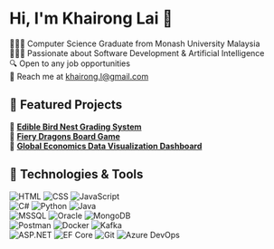 # Hi, I'm Khairong Lai 👋  
👨🏻‍🎓 Computer Science Graduate from Monash University Malaysia  
👨🏻‍💻 Passionate about Software Development & Artificial Intelligence  
🔍 Open to any job opportunities  
📧 Reach me at khairong.l@gmail.com

## 📌 Featured Projects  
🔹 **[Edible Bird Nest Grading System](https://github.com/khaironglai/ebn-grad)**  
🔹 **[Fiery Dragons Board Game](https://github.com/khaironglai/fiery-dragons)**  
🔹 **[Global Economics Data Visualization Dashboard](https://github.com/khaironglai/econ-viz)** 

## 🔧 Technologies & Tools  

![HTML](https://img.shields.io/badge/-HTML-E34F26?style=flat&logo=html5&logoColor=white) 
![CSS](https://img.shields.io/badge/-CSS-1572B6?style=flat&logo=css3&logoColor=white) 
![JavaScript](https://img.shields.io/badge/-JavaScript-F7DF1E?style=flat&logo=javascript&logoColor=black)  
![C#](https://img.shields.io/badge/-C%23-239120?style=flat&logo=csharp&logoColor=white) 
![Python](https://img.shields.io/badge/-Python-3776AB?style=flat&logo=python&logoColor=white) 
![Java](https://img.shields.io/badge/-Java-007396?style=flat&logo=java&logoColor=white)  
![MSSQL](https://img.shields.io/badge/-SQL_Server-CC2927?style=flat&logo=microsoftsqlserver&logoColor=white) 
![Oracle](https://img.shields.io/badge/-Oracle-F80000?style=flat&logo=oracle&logoColor=white) 
![MongoDB](https://img.shields.io/badge/-MongoDB-47A248?style=flat&logo=mongodb&logoColor=white)  
![Postman](https://img.shields.io/badge/-Postman-FF6C37?style=flat&logo=postman&logoColor=white) 
![Docker](https://img.shields.io/badge/-Docker-2496ED?style=flat&logo=docker&logoColor=white) 
![Kafka](https://img.shields.io/badge/-Apache%20Kafka-231F20?style=flat&logo=apachekafka&logoColor=white)  
![ASP.NET](https://img.shields.io/badge/-ASP.NET-512BD4?style=flat&logo=dotnet&logoColor=white) 
![EF Core](https://img.shields.io/badge/-Entity%20Framework-512BD4?style=flat&logo=dotnet&logoColor=white) 
![Git](https://img.shields.io/badge/-Git-F05032?style=flat&logo=git&logoColor=white)
![Azure DevOps](https://img.shields.io/badge/-Azure%20DevOps-0078D7?style=flat&logo=azuredevops&logoColor=white)   
